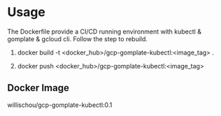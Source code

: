 # Usage

The Dockerfile provide a CI/CD running environment with kubectl & gomplate & gcloud cli. Follow the step to rebuild.

1. docker build -t <docker_hub>/gcp-gomplate-kubectl:<image_tag> .

2. docker push <docker_hub>/gcp-gomplate-kubectl:<image_tag>

## Docker Image

willischou/gcp-gomplate-kubectl:0.1
